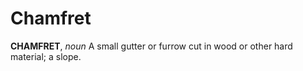 # Chamfret

**CHAMFRET**, _noun_ A small gutter or furrow cut in wood or other hard material; a slope.